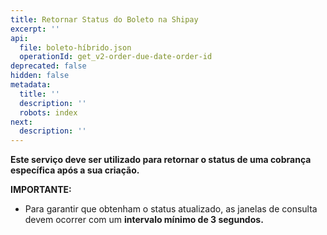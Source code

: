 ```yaml
---
title: Retornar Status do Boleto na Shipay
excerpt: ''
api:
  file: boleto-híbrido.json
  operationId: get_v2-order-due-date-order-id
deprecated: false
hidden: false
metadata:
  title: ''
  description: ''
  robots: index
next:
  description: ''
---
```

**Este serviço deve ser utilizado para retornar o status de uma cobrança específica após a sua criação.**

**IMPORTANTE:**

* Para garantir que obtenham o status atualizado, as janelas de consulta devem ocorrer com um **intervalo mínimo de 3 segundos.**
